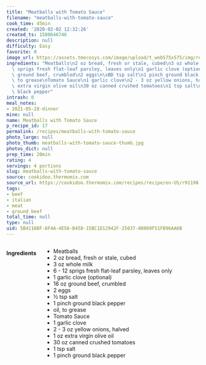 ```yaml
---
title: "Meatballs with Tomato Sauce"
filename: "meatballs-with-tomato-sauce"
cook_time: 45min
created: '2020-02-02 12:32:26'
created_ts: 1580646746
description: null
difficulty: Easy
favorite: 0
image_url: https://assets.tmecosys.com/image/upload/t_web575x575/img/recipe/ras/Assets/97ABE58E-7379-419A-97BA-FB46A6645E4B/Derivates/677299E1-58CB-4D0B-88A9-03169298370B.jpg
ingredients: "Meatballs\n2 oz bread, fresh or stale, cubed\n3 oz whole milk\n6 - 12\
  \ sprigs fresh flat-leaf parsley, leaves only\n1 garlic clove (optional)\n16 oz\
  \ ground beef, crumbled\n2 eggs\n\xBD tsp salt\n1 pinch ground black pepper\noil,\
  \ to grease\nTomato Sauce\n1 garlic clove\n2 - 3 oz yellow onions, halved\n1 oz\
  \ extra virgin olive oil\n30 oz canned crushed tomatoes\n1 tsp salt\n1 pinch ground\
  \ black pepper"
intrash: 0
meal_notes:
- 2021-05-28-dinner
mine: null
name: Meatballs with Tomato Sauce
p_recipe_id: 17
permalink: /recipes/meatballs-with-tomato-sauce
photo_large: null
photo_thumb: meatballs-with-tomato-sauce-thumb.jpg
photos_dict: null
prep_time: 20min
rating: 4
servings: 4 portions
slug: meatballs-with-tomato-sauce
source: cookidoo.thermomix.com
source_url: https://cookidoo.thermomix.com/recipes/recipe/en-US/r91198
tags:
- beef
- italian
- meat
- ground beef
total_time: null
type: null
uid: 5B4116BF-6F4A-4E56-B458-15BC1D12942F-25037-00009F51FB96AA6B
---
```

<div class="large-8 medium-7 columns" id="writeup">	</div><!-- #writeup -->
</div><!-- #row-one -->
<div class="row" id="row-two">	<div class="medium-4 small-5 columns" id="ingredients"><h4>Ingredients</h4><div class="box box-ingredients content"><ul>
<li>Meatballs</li>
<li>2 oz bread, fresh or stale, cubed</li>
<li>3 oz whole milk</li>
<li>6 - 12 sprigs fresh flat-leaf parsley, leaves only</li>
<li>1 garlic clove (optional)</li>
<li>16 oz ground beef, crumbled</li>
<li>2 eggs</li>
<li>½ tsp salt</li>
<li>1 pinch ground black pepper</li>
<li>oil, to grease</li>
<li>Tomato Sauce</li>
<li>1 garlic clove</li>
<li>2 - 3 oz yellow onions, halved</li>
<li>1 oz extra virgin olive oil</li>
<li>30 oz canned crushed tomatoes</li>
<li>1 tsp salt</li>
<li>1 pinch ground black pepper</li>
</ul>
</div>	</div>	<div class="medium-6 small-7 columns" id="directions">	</div>